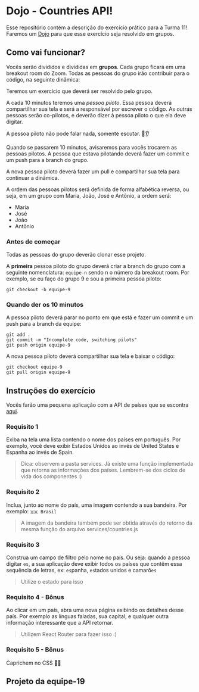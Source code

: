# Dojo - Countries API!

Esse repositório contém a descrição do exercício prático para a Turma 11! Faremos um [Dojo](https://pt.wikipedia.org/wiki/Coding_Dojo) para que esse exercício seja resolvido em grupos.

## Como vai funcionar?

Vocês serão divididos e divididas em **grupos**. Cada grupo ficará em uma breakout room do Zoom. Todas as pessoas do grupo irão contribuir para o código, na seguinte dinâmica:

Teremos um exercício que deverá ser resolvido pelo grupo.

A cada 10 minutos teremos uma _pessoa piloto_. Essa pessoa deverá compartilhar sua tela e será a responsável por escrever o código. As outras pessoas serão co-pilotos, e deverão dizer à pessoa piloto o que ela deve digitar.

A pessoa piloto não pode falar nada, somente escutar. 🙊👂

Quando se passarem 10 minutos, avisaremos para vocês trocarem as pessoas pilotos. A pessoa que estava pilotando deverá fazer um commit e um push para a branch do grupo.

A nova pessoa piloto deverá fazer um pull e compartilhar sua tela para continuar a dinâmica.

A ordem das pessoas pilotos será definida de forma alfabética reversa, ou seja, em um grupo com Maria, João, José e Antônio, a ordem será:

- Maria
- José
- João
- Antônio

### Antes de começar

Todas as pessoas do grupo deverão clonar esse projeto.

A **primeira** pessoa piloto do grupo deverá criar a branch do grupo com a seguinte nomenclatura: `equipe-n` sendo n o número da breakout room. Por exemplo, se eu faço do grupo 9 e sou a primeira pessoa piloto:

```
git checkout -b equipe-9
```

### Quando der os 10 minutos

A pessoa piloto deverá parar no ponto em que está e fazer um commit e um push para a branch da equipe:

```
git add .
git commit -m "Incomplete code, switching pilots"
git push origin equipe-9
```

A nova pessoa piloto deverá compartilhar sua tela e baixar o código:

```
git checkout equipe-9
git pull origin equipe-9
```

## Instruções do exercício

Vocês farão uma pequena aplicação com a API de países que se escontra [aqui](https://restcountries.eu/).

### Requisito 1

Exiba na tela uma lista contendo o nome dos países em português. Por exemplo, você deve exibir Estados Unidos ao invés de United States e Espanha ao invés de Spain.

> Dica: observem a pasta services. Já existe uma função implementada que retorna as informações dos países. Lembrem-se dos ciclos de vida dos componentes :)

### Requisito 2

Inclua, junto ao nome do país, uma imagem contendo a sua bandeira. Por exemplo: `🇧🇷 Brasil`

> A imagem da bandeira também pode ser obtida através do retorno da mesma função do arquivo services/countries.js

### Requisito 3

Construa um campo de filtro pelo nome no país. Ou seja: quando a pessoa digitar `es`, a sua aplicação deve exibir todos os países que contêm essa sequência de letras, ex: `es`panha, `es`tados unidos e camarõ`es`

> Utilize o estado para isso

### Requisito 4 - Bônus

Ao clicar em um país, abra uma nova página exibindo os detalhes desse país. Por exemplo as línguas faladas, sua capital, e qualquer outra informação interessante que a API retornar.

> Utilizem React Router para fazer isso :)

### Requisito 5 - Bônus

Caprichem no CSS 💅🏽
## Projeto da equipe-19